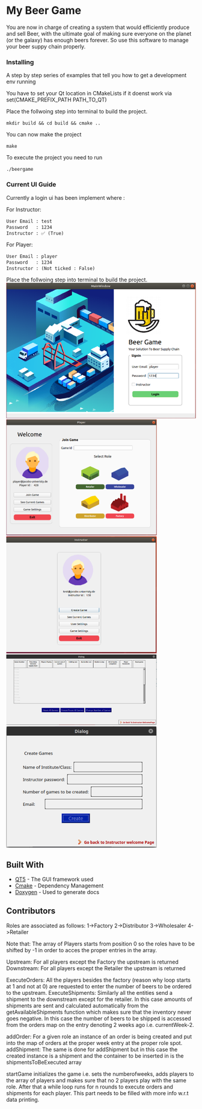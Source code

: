# My Beer Game

You are now in charge of creating a system that would efficiently produce and sell Beer, with the ultimate goal of making sure everyone on the planet (or the galaxy) has enough beers forever. So use this software to manage your beer suppy chain properly.

### Installing

A step by step series of examples that tell you how to get a development env running

You have to set your Qt location in CMakeLists if it doenst work via set(CMAKE_PREFIX_PATH PATH_TO_QT)

Place the follwoing step into terminal to build the project.

```
mkdir build && cd build && cmake ..
```

You can now make the project

```
make
```

To execute the project you need to run
```
./beergame
```

### Current UI Guide 

Currently a login ui has been implement where :

For Instructor:
```
User Email : test
Password   : 1234
Instructor : ✅ (True)
```
For Player:
```
User Email : player
Password   : 1234
Instructor : (Not ticked : False)
```

Place the follwoing step into terminal to build the project.
<img src="examples/login.png" alt="drawing" width="800"/>
<img src="examples/player.png" alt="drawing" width="400"/>
<img src="examples/instructor.png" alt="drawing" width="400"/>
<img src="examples/currentGame.png" alt="drawing" width="400"/>
<img src="examples/createGame.png" alt="drawing" width="400"/>


## Built With

* [QT5](qt.io) - The GUI framework used
* [Cmake](https://cmake.org) - Dependency Management
* [Doxygen](http://www.doxygen.nl) - Used to generate docs


## Contributors

Roles are associated as follows:
1->Factory 2->Distributor 3->Wholesaler 4->Retailer

Note that:
The array of Players starts from position 0 so the roles have to be shifted by -1 in order to acces the 
proper entries in the array.

Upstream:
For all players except the Factory the upstream is returned
Downstream:
For all players except the Retailer the upstream is returned

ExecuteOrders:
All the players besides the factory (reason why loop starts at 1 and not at 0)
are requested to enter the number of beers to be ordered to the upstream.
ExecuteShipments:
Similarly all the entities send a shipment to the downstream except for the retailer.
In this case amounts of shipments are sent and calculated automatically from the getAvailableShipments 
function which makes sure that the inventory never goes negative.
In this case the number of beers to be shipped is accessed from the orders map on the entry denoting 2 weeks
ago i.e. currentWeek-2.

addOrder:
For a given role an instance of an order is being created and put into the map of orders at the proper week entry
at the proper role spot.
addShipment:
The same is done for addShipment but in this case the created instance is a shipment and the container to be
inserted in is the shipmentsToBeExecuted array

startGame initializes the game i.e. sets the numberofweeks, adds players to the array of players and makes sure that no 2 players play with the same role. After that a while loop runs for n rounds to execute orders and shipments for each player. This part needs to be filled with more info w.r.t data printing.


